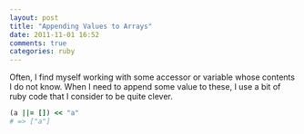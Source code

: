 ```yaml
---
layout: post
title: "Appending Values to Arrays"
date: 2011-11-01 16:52
comments: true
categories: ruby
---
```


Often, I find myself working with some accessor or variable whose contents I do not know. When I need to append some value to these,
I use a bit of ruby code that I consider to be quite clever.

``` ruby
(a ||= []) << "a"
# => ["a"]
```
